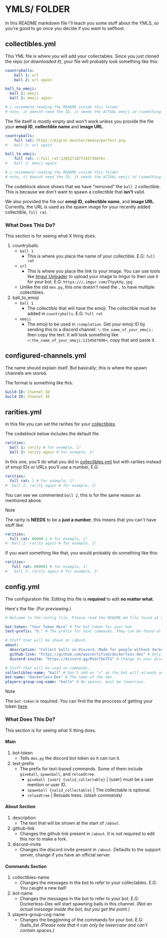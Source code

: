 # YMLS/ FOLDER
In this README markdown file I'll teach you some stuff about the YMLS, so you're good to go once you decide if you want to selfhost.

## collectibles.yml
This YML file is where you will add your collectables. Since you just cloned the repo *(or downloaded it)*, your file will probably look something like this:
```yml
countryballs:
    ball 1: url
    ball 2: url again

ball_to_emoji:
  ball 1: emoji
  ball 2: emoji again

# i recommend reading the README inside this folder
# note, it doesnt need the ID, it needs the ACTUAL emoji id (something like <:full_rat:1205271877245730878>), you can get it by doing \:emoji_name: please note that it is CasE SensItivE
```
The file itself is mostly empty and won't work unless you provide the file your **emoji ID**, **collectible name** and **image URL**.

```yml
countryballs:
    full rat: https://bigrat.monster/media/perfect.png
#   ball 2: url again

ball_to_emoji:
    full rat: <:full_rat:1205271877245730878>
#   ball 2: emoji again

# i recommend reading the README inside this folder
# note, it doesnt need the ID, it needs the ACTUAL emoji id (something like <:full_rat:1205271877245730878>), you can get it by doing \:emoji_name: please note that it is CasE SensItivE
```
The codeblock above shows that we have "removed" the `ball 2` collectible. This is because we don't want to spawn a collectible that **isn't** valid.

We also provided the file our **emoji ID**, **collectible name**, and **image URL**. Currently, the URL is used as the spawn image for your recently added collectible, `full rat`.

### What Does This Do?
This section is for seeing what X thing does.
1. countryballs
   - `ball 1`
     - This is where you place the name of your collectible. E.G: `full rat`
   - `url`
     - This is where you place the link to your image. You can use tools like [Imgur Uploader](https://img.doerig.dev/) to upload your image to Imgur to then use it for your bot. E.G: `https://i.imgur.com/TYpykXq.jpg`
   - Unlike the old `dex.py`, this one doesn't need the `,` to have multiple collectibles.
2. ball_to_emoji
   - `ball 1`
     - The collectible that will have the emoji. The collectible must be added in `countryballs`. E.G:   `full rat`
   - `emoji`
     - The emoji to be used in `/completion`. Get your emoji ID by sending this to a discord channel: `\:the_name_of_your_emoji:` then copy the text. It will look something like `<:the_name_of_your_emoji:1234567890>`, copy that and paste it.

## configured-channels.yml
The name should explain itself. But basically; this is where the spawn channels are stored.

The format is something like this:
```yml
Guild ID: Channel ID
Guild ID: Channel ID
``` 

## rarities.yml
In this file you can set the rarities for your [collectibles](README.md/#collectiblesyml).

The codeblock below includes the default file.
```yml
rarities:
  ball 1: rarity # for example, 1!
  ball 2: rarity again # for example, 2!
```
In this one, you'll do what you did in [collecitbles.yml](README.md/#collectiblesyml) but with rarities instead of emoji IDs or URLs you'll use a number, E.G:
```yml
rarities:
  full rat: 1 # for example, 1!
#  ball 2: rarity again # for example, 2!
```
You can see we commented `ball 2`, this is for the same reason as mentioned above.
> [!NOTE]
> The rarity is **NEEDS** to be a __just a number__, this means that you can't have stuff like:
> ```yml
> rarities:
>   full rat: 00000.1 # for example, 1!
> #  ball 2: rarity again # for example, 2!
>  ```
> If  you want something like that, you would probably do something like this:
> ```yml
> rarities:
>    full rat: 000001 # for example, 1!
> #   ball 2: rarity again # for example, 2!
> ```
## config.yml
The configuration file. Editing this file is **required** to edit **no matter what**.

Here's the file: *(For previewing.)*
```yml
# Welcome to the config file. Please read the README.md file found at the ymls folder.

bot-token: "Your Token Here" # The bot token for your bot.
text-prefix: "b." # The prefix for text commands. They can be found at the README file mentioned above.

# Stuff that will be shown on /about.
about:
  description: "Collect balls on Discord. Made for people without docker / pc" # Main description. I recommend editing the /about command directly.
  github-link: "https://github.com/wascertified/dockerless-dex" # Only change this if you have a fork, this is not required and can be skipped.
  discord-invite: "https://discord.gg/RSdcTAn7FG" # Change to your discord server.

# Stuff that will be used on commands.
collectibles-name: "ball" # Don't add an "s" as the bot will already add the extra "s".
bot-name: "Dockerless-Dex" # The name of the dex.
players-group-cog-name: "balls" # No spaces, must be lowercase.
```
> [!NOTE]
> The `bot-token` is required. You can find the the proccess of getting your token [here](https://youtu.be/watch?v=aI4OmIbkJH8).

### What Does This Do?
This section is for seeing what X thing does.
#### Main
1. bot-token
   - Tells `dex.py` the discord bot token so it can run it.
2. text-prefix
   - The prefix for text-based commands. Some of them include `giveball`, `spawnball`, and `reloadtree`.
     - `giveball {user} {valid_collectable}` | {user} must be a user mention or user ID.
     - `spawnball {valid_collectable}` | The collectable is optional.
     - `reloadtree` | Reloads trees. *(slash commands)*
#### About Section
1. description
   - The text that will be shown at the start of `/about`.
2. github-link
   - Changes the github link present in `/about`. It is not required to edit this nor to make a fork.
3. discord-invite
   - Changes the discord invite present in `/about`. Defaults to the support server, change if you have an official server.
#### Commands Section
1. collectibles-name
   - Changes the messages in the bot to refer to your collectables. E.G: You caught a new ball!
2. bot-name
   - Changes the messages in the bot to refer to your bot. E.G: Dockerless-Dex will start spawning balls in this channel. *(Not an actual message inside the bot, but you get the point.)*
3. players-group-cog-name
   - Changes the begginning of the commands for your bot. E.G: /balls_list *(Please note that it can only be lowercase and can't contain spaces.)*
